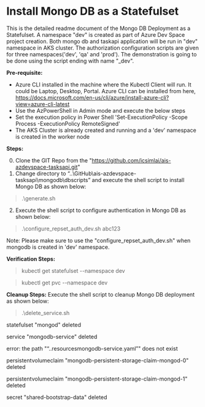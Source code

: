 # Install Mongo DB as a Statefulset
This is the detailed readme document of the Mongo DB Deployment as a Statefulset. A namespace "dev" is created as part of Azure Dev Space project creation. Both mongo db and taskapi application will be run in "dev" namespace in AKS cluster. The authorization configuration scripts are given for three namespaces('dev', 'qa' and 'prod'). The demonstration is going to be done using the script ending with name "_dev".

**Pre-requisite:**
- Azure CLI installed in the machine where the Kubectl Client will run. It could be Laptop, Desktop, Portal. Azure CLI can be installed from here, https://docs.microsoft.com/en-us/cli/azure/install-azure-cli?view=azure-cli-latest
- Use the AzPowerShell in Admin mode and execute the below steps 
- Set the execution policy in Power Shell 'Set-ExecutionPolicy -Scope Process -ExecutionPolicy RemoteSigned'
- The AKS Cluster is already created and running and a 'dev' namespace is created in the worker node

**Steps:**

0) Clone the GIT Repo from the "https://github.com/icsimlai/ais-azdevspace-tasksapi.git"
1) Change directory to “..\GitHub\ais-azdevspace-tasksapi\mongodb\dbscripts” and execute the shell script to install Mongo DB as shown below:
> .\generate.sh

2) Execute the shell script to configure authentication in Mongo DB as shown below:
> .\configure_repset_auth_dev.sh abc123

Note: Please make sure to use the "configure_repset_auth_dev.sh" when mongodb is created in 'dev' namespace.

**Verification Steps:**

> kubectl get statefulset --namespace dev  

> kubectl get pvc --namespace dev


**Cleanup Steps:**
Execute the shell script to cleanup Mongo DB deployment as shown below:
> .\delete_service.sh

statefulset "mongod" deleted

service "mongodb-service" deleted

error: the path "“..resourcesmongodb-service.yaml”" does not exist

persistentvolumeclaim "mongodb-persistent-storage-claim-mongod-0" deleted

persistentvolumeclaim "mongodb-persistent-storage-claim-mongod-1" deleted

secret "shared-bootstrap-data" deleted
